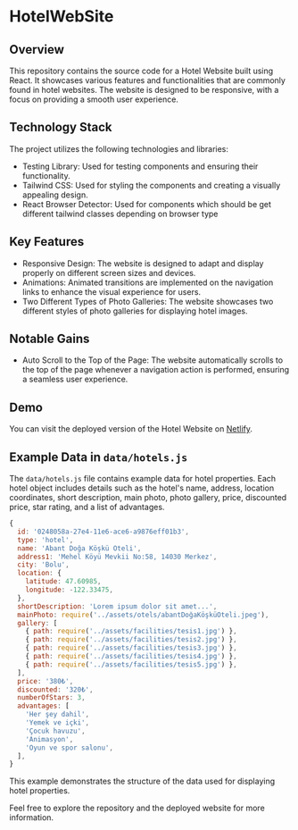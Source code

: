 # HotelWebSite

## Overview

This repository contains the source code for a Hotel Website built using React. It showcases various features and functionalities that are commonly found in hotel websites. The website is designed to be responsive, with a focus on providing a smooth user experience.

## Technology Stack

The project utilizes the following technologies and libraries:

- Testing Library: Used for testing components and ensuring their functionality.
- Tailwind CSS: Used for styling the components and creating a visually appealing design.
- React Browser Detector: Used for components which should be get different tailwind classes depending on browser type

## Key Features

- Responsive Design: The website is designed to adapt and display properly on different screen sizes and devices.
- Animations: Animated transitions are implemented on the navigation links to enhance the visual experience for users.
- Two Different Types of Photo Galleries: The website showcases two different styles of photo galleries for displaying hotel images.

## Notable Gains

- Auto Scroll to the Top of the Page: The website automatically scrolls to the top of the page whenever a navigation action is performed, ensuring a seamless user experience.

## Demo

You can visit the deployed version of the Hotel Website on [Netlify](https://hotelwebsitereact.netlify.app/).

## Example Data in `data/hotels.js`

The `data/hotels.js` file contains example data for hotel properties. Each hotel object includes details such as the hotel's name, address, location coordinates, short description, main photo, photo gallery, price, discounted price, star rating, and a list of advantages.

```javascript
{
  id: '0248058a-27e4-11e6-ace6-a9876eff01b3',
  type: 'hotel',
  name: 'Abant Doğa Köşkü Oteli',
  address1: 'Mehel Köyü Mevkii No:58, 14030 Merkez',
  city: 'Bolu',
  location: {
    latitude: 47.60985,
    longitude: -122.33475,
  },
  shortDescription: 'Lorem ipsum dolor sit amet...',
  mainPhoto: require('../assets/otels/abantDoğaKöşküOteli.jpeg'),
  gallery: [
    { path: require('../assets/facilities/tesis1.jpg') },
    { path: require('../assets/facilities/tesis2.jpg') },
    { path: require('../assets/facilities/tesis3.jpg') },
    { path: require('../assets/facilities/tesis4.jpg') },
    { path: require('../assets/facilities/tesis5.jpg') },
  ],
  price: '380₺',
  discounted: '320₺',
  numberOfStars: 3,
  advantages: [
    'Her şey dahil',
    'Yemek ve içki',
    'Çocuk havuzu',
    'Animasyon',
    'Oyun ve spor salonu',
  ],
}
```

This example demonstrates the structure of the data used for displaying hotel properties.

Feel free to explore the repository and the deployed website for more information.
